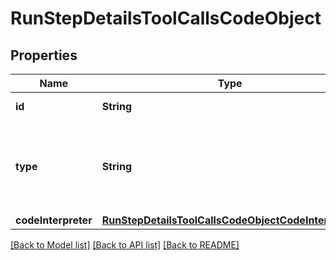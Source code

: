 # RunStepDetailsToolCallsCodeObject

## Properties
Name | Type | Description | Notes
------------ | ------------- | ------------- | -------------
**id** | **String** | The ID of the tool call. | 
**type** | **String** | The type of tool call. This is always going to be &#x60;code_interpreter&#x60; for this type of tool call. | 
**codeInterpreter** | [**RunStepDetailsToolCallsCodeObjectCodeInterpreter**](RunStepDetailsToolCallsCodeObjectCodeInterpreter.md) |  | 

[[Back to Model list]](../README.md#documentation-for-models) [[Back to API list]](../README.md#documentation-for-api-endpoints) [[Back to README]](../README.md)


